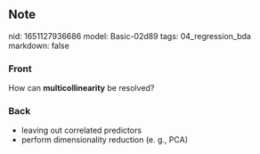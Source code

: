 ## Note
nid: 1651127936686
model: Basic-02d89
tags: 04_regression_bda
markdown: false

### Front
How can <b>multicollinearity</b> be resolved?

### Back
<ul>
  <li>leaving out correlated predictors
  <li>perform dimensionality reduction (e. g., PCA)
</ul>
